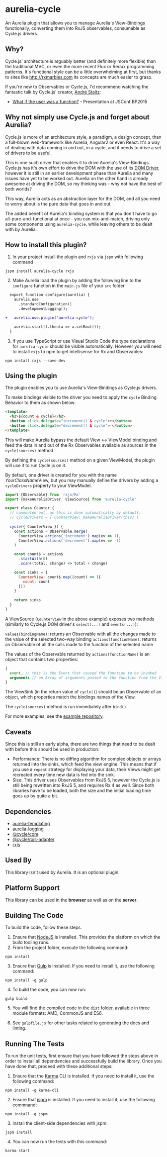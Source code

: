 # aurelia-cycle

An Aurelia plugin that allows you to manage Aurelia's View-Bindings functionally, converting them into RxJS observables, consumable as Cycle.js drivers.

## Why?

Cycle.js' architecture is arguably better (and definitely more flexible) than the traditional MVC, or even the more recent Flux or Redux programming patterns.
It's functional style can be a little overwhelming at first, but thanks to sites like http://rxmarbles.com its concepts are much easier to grasp.  

If you're new to Observables or Cycle.js, I'd recommend watching the fantastic talk by Cycle.js' creator, [André Staltz](https://twitter.com/andrestaltz):

* [What if the user was a function?](https://www.youtube.com/watch?v=1zj7M1LnJV4) - Presentation at JSConf BP2015

## Why not simply use Cycle.js and forget about Aurelia?

Cycle.js is more of an architecture style, a paradigm, a design concept, than a full-blown web-framework like Aurelia, Angular2 or even React. It's a way of dealing with data coming in and out, in a cycle, and it needs to drive a set of drivers to be useful.

This is one such driver that enables it to drive Aurelia's View-Bindings. Cycle.js has it's own effort to drive the DOM with the use of its [DOM Driver](https://github.com/cyclejs/dom), however it is still in an earlier development phase than Aurelia and many issues have yet to be worked out. Aurelia on the other hand is already awesome at driving the DOM, so my thinking was - why not have the best of both worlds?

This way, Aurelia acts as an abstraction layer for the DOM, and all you need to worry about is the pure data that goes in and out.

The added benefit of Aurelia's binding system is that you don't have to go all-pure-and-functional at once - you can mix-and-match, driving only some components using `aurelia-cycle`, while leaving others to be dealt with by Aurelia.

## How to install this plugin?

1. In your project install the plugin and `rxjs` via `jspm` with following command

  ```shell
  jspm install aurelia-cycle rxjs
  ```
2. Make Aurelia load the plugin by adding the following line to the `configure` function in the `main.js` file of your `src` folder

  ```diff
    export function configure(aurelia) {
      aurelia.use
        .standardConfiguration()
        .developmentLogging();

  +   aurelia.use.plugin('aurelia-cycle');

      aurelia.start().then(a => a.setRoot());
    }
  ```
3. If you use TypeScript or use Visual Studio Code the type declarations for `aurelia-cycle` should be visible automatically. However you will need to install `rxjs` to npm to get intellisense for Rx and Observables:

  ```shell
  npm install rxjs --save-dev
  ``` 

## Using the plugin

The plugin enables you to use Aurelia's View-Bindings as Cycle.js drivers.

To make bindings visible to the driver you need to apply the `cycle` Binding Behavior to them as shown below:

```html
<template>
  <h2>${count & cycle}</h2>
  <button click.delegate="increment() & cycle">+</button>
  <button click.delegate="decrement() & cycle">-</button>
</template>
```

This will make Aurelia bypass the default View <-> ViewModel binding and feed the data in and out of the Rx Observables available as sources in the `cycle(sources)` method.

By defining the `cycle(sources)` method on a given ViewModel, the plugin will use it to run Cycle.js on it.

By default, one driver is created for you with the name *YourClassName*View, but you may manually define the drivers by adding a `cycleDrivers` property to your ViewModel.

```javascript
import {Observable} from 'rxjs/Rx'
import {makeAureliaDriver, ViewSource} from 'aurelia-cycle'

export class Counter {
  // commented out, as this is done automatically by default:
  // cycleDrivers = { CounterView: makeAureliaDriver(this) }
  
  cycle({ CounterView }) {
    const action$ = Observable.merge(
      CounterView.actions('increment').map(ev => 1),
      CounterView.actions('decrement').map(ev => -1)
    )

    const count$ = action$
      .startWith(0)
      .scan((total, change) => total + change)

    const sinks = {
      CounterView: count$.map((count) => ({ 
        count: count
      }))
    }
    
    return sinks
  }
}
```

A ViewSource (`CounterView` in the above example) exposes two methods (similarly to Cycle.js DOM driver's `select(...)` and `events(...)`):

`values(bindingName)`: returns an Observable with all the changes made to the value of the selected two-way binding
`actions(functionName)`: returns an Observable of all the calls made to the function of the selected name

The values of the Observable returned by `actions(functionName)` is an object that contains two properties: 

```js
{
  event, // this is the Event that caused the function to be invoked
  arguments // an Array of arguments passed to the function from the View
}
```

The ViewSink (in the return value of `cycle()`) should be an Observable of an object, which properties match the bindings names of the View.

The `cycle(sources)` method is run immediately after `bind()`.

For more examples, see the [example repository](https://github.com/niieani/aurelia-cycle-example).

## Caveats

Since this is still an early alpha, there are two things that need to be dealt with before this should be used in production:

* Performance: There is no diffing algorithm for complex objects or arrays returned into the sinks, which feed the view engine. This means that if you use a `repeat` strategy for displaying your data, their Views might get recreated every time new data is fed into the sink.
* Size: This driver uses Observables from RxJS 5, however the Cycle.js is still being rewritten into RxJS 5, and requires Rx 4 as well. Since both libraries have to be loaded, both the size and the initial loading time goes up by quite a bit. 

## Dependencies

* [aurelia-templating](https://github.com/aurelia/templating)
* [aurelia-logging](https://github.com/aurelia/logging)
* [@cycle/core](https://github.com/cyclejs/core)
* [@cycle/rxjs-adapter](https://github.com/cyclejs/rxjs-adapter)
* [rxjs](https://github.com/Reactive-Extensions/RxJS)

## Used By

This library isn't used by Aurelia. It is an optional plugin.

## Platform Support

This library can be used in the **browser** as well as on the **server**.

## Building The Code

To build the code, follow these steps.

1. Ensure that [NodeJS](http://nodejs.org/) is installed. This provides the platform on which the build tooling runs.
2. From the project folder, execute the following command:

  ```shell
  npm install
  ```
3. Ensure that [Gulp](http://gulpjs.com/) is installed. If you need to install it, use the following command:

  ```shell
  npm install -g gulp
  ```
4. To build the code, you can now run:

  ```shell
  gulp build
  ```
5. You will find the compiled code in the `dist` folder, available in three module formats: AMD, CommonJS and ES6.

6. See `gulpfile.js` for other tasks related to generating the docs and linting.

## Running The Tests

To run the unit tests, first ensure that you have followed the steps above in order to install all dependencies and successfully build the library. Once you have done that, proceed with these additional steps:

1. Ensure that the [Karma](http://karma-runner.github.io/) CLI is installed. If you need to install it, use the following command:

  ```shell
  npm install -g karma-cli
  ```
2. Ensure that [jspm](http://jspm.io/) is installed. If you need to install it, use the following commnand:

  ```shell
  npm install -g jspm
  ```
3. Install the client-side dependencies with jspm:

  ```shell
  jspm install
  ```

4. You can now run the tests with this command:

  ```shell
  karma start
  ```
